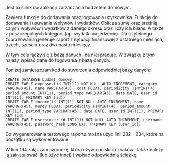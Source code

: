 Jest to silnik do aplikacji zarządzania budżetem domowym.

Zawiera funkcje do dodawania oraz logowania użytkownika.
Funkcje do dodawania i usuwania wpływów i wydatków.
Oblicza sumę oraz średnią całych wpływów i wydatków z danego okresu oraz liczy ich bilans. A także z poszczególnych kategorii (np. wydatki na jedzenie).
Dla czytelnego zobrazowania generuje raport z sytuacji finansowej z ostatniego miesiąca, trzech, sześciu oraz dwunastu miesięcy.

W tym celu łączy się z bazą danych i na niej pracuje. W związku z tym należy wpisać dane do logowania z bazą danych.

Poniżej zamieszczam kod do stworzenia odpowiedniej bazy danych:

    CREATE DATABASE budzet_domowy;
    CREATE TABLE expenses(id INT(11) NOT NULL AUTO_INCREMENT, category VARCHAR(45), name VARCHAR(45), cost FLOAT, periodicity TINYINT(4), period_amount INT(11), period_type VARCHAR(45), date DATE, user_id INT(11), PRIMARY KEY (id))
    CREATE TABLE income(id INT(11) NOT NULL AUTO_INCREMENT, name VARCHAR(45), money FLOAT, periodicity TINYINT(4), period_amount INT(11), period_type VARCHAR(45), date DATE, user_id INT(11), PRIMARY KEY (id))
    CREATE TABLE users(user_id INT(11) NOT NULL AUTO_INCREMENT, username VARCHAR(45), password_hash LONGTEXT, PRIMARY KEY (user_id))

Do wygenerowania testowego raportu można użyć linii 282 - 334, które na początku są wykomentowane.

W linii 194 załączam czcionkę, która używa polskich znaków. Także należy ją zainstalować (lub użyć innej) i wpisać odpowiednią ścieżkę.